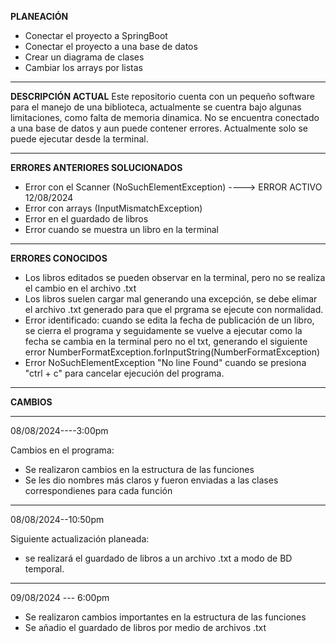 
**PLANEACIÓN**
- Conectar el proyecto a SpringBoot
- Conectar el proyecto a una base de datos
- Crear un diagrama de clases
- Cambiar los arrays por listas

________________________________________________________________________________


**DESCRIPCIÓN ACTUAL**
Este repositorio cuenta con un pequeño software para el manejo de una biblioteca, actualmente se cuentra bajo algunas limitaciones, como falta de memoria dinamica. No se encuentra conectado a una base de datos y aun puede contener errores.
Actualmente solo se puede ejecutar desde la terminal.

_________________________________________________________________________________

**ERRORES ANTERIORES SOLUCIONADOS**
- Error con el Scanner (NoSuchElementException) ----> ERROR ACTIVO 12/08/2024
- Error con arrays (InputMismatchException)
- Error en el guardado de libros
- Error cuando se muestra un libro en la terminal

_________________________________________________________________________________

**ERRORES CONOCIDOS**
- Los libros editados se pueden observar en la terminal, pero no se realiza el cambio en el archivo .txt
- Los libros suelen cargar mal generando una excepción, se debe elimar el archivo .txt generado para que el prgrama se ejecute con normalidad.
 - Error identificado: cuando se edita la fecha de publicación de un libro, se cierra el programa y seguidamente se vuelve a ejecutar como la fecha se cambia en la terminal pero no el txt, generando el siguiente error NumberFormatException.forInputString(NumberFormatException)
- Error NoSuchElementException "No line Found" cuando se presiona "ctrl + c" para cancelar ejecución del programa.
__________________________________________________________________________________


 **CAMBIOS**
__________________________________________________________  
08/08/2024----3:00pm

Cambios en el programa: 
- Se realizaron cambios en la estructura de las funciones
- Se les dio nombres más claros y fueron enviadas a las clases correspondienes para cada función

____________________________________________________________ 
08/08/2024--10:50pm

Siguiente actualización planeada:
- se realizará el guardado de libros a un archivo .txt a modo de BD temporal.

_________________________________________________________________________________

09/08/2024 --- 6:00pm

- Se realizaron cambios importantes en la estructura de las funciones
- Se añadio el guardado de libros por medio de archivos .txt
